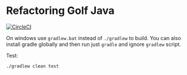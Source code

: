 # Refactoring Golf Java 

[![CircleCI](https://circleci.com/gh/codurance/refactoring-code-java/tree/master.svg?style=svg)](https://circleci.com/gh/codurance/refactoring-code-java/tree/master)


On windows use `gradlew.bat` instead of `./gradlew` to build.
You can also install gradle globally and then run just `gradle` and ignore `gradlew` script.

Test:

    ./gradlew clean test


